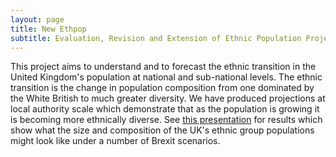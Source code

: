 ```yaml
---
layout: page
title: New Ethpop
subtitle: Evaluation, Revision and Extension of Ethnic Population Projections
---
```


This project aims to understand and to forecast the ethnic transition in the United Kingdom's population at national and sub-national levels. The ethnic transition is the change in population composition from one dominated by the White British to much greater diversity. We have produced projections at local authority scale which demonstrate that as the population is growing it is becoming more ethnically diverse. See [this presentation](https://speakerdeck.com/niklomax/liverpool-school-of-geography-and-planning-seminar) for results which show what the size and composition of the UK's ethnic group populations might look like under a number of Brexit scenarios.
